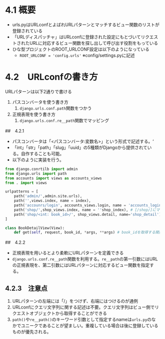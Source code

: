 # 4.1 概要
- urls.pyはURLconfとよばれURLパターンとマッチするビュー関数のリストが登録されている
- 「URLディスパッチャ」はURLconfに登録された設定にもとづいてリクエストされたURLに対応するビュー関数を探し出して呼び出す役割をもっている
- ひな型プロジェクトのROOT_URLCONF設定は以下のようになっている
  - `ROOT_URLCONF = 'config.urls'` ※config/settings.pyに記述

# 4.2　URLconfの書き方
URLパターンは以下2通りで書ける
1. パスコンバータを使う書き方
   1. `django.urls.conf.path`関数をつかう
2. 正規表現を使う書き方
   1. `django.urls.conf.re__path`関数でマッピング

##　4.2.1 
- パスコンバータは「<パスコンバータ:変数名>」という形式で記述する。‘
- 「int」「str」「path」「slug」「uuid」の5種類がDjangoから提供されている。自作することも可能。
- 以下のように実装を行う。
```python
from django.conrtilb import admin
from django.urls import path
from accounts import views as accounts_views
from . import views

urlpatterns = [
    path('admin/',admin.site.urls),
    path('',views.index, name = index),
    path('accounrs/login', accounts_views.login, name = 'accounts_login'),
    path('shop/',shop_views.index, name = ''shop_index), # [/shop/]にマッチするもの
    path('shop/<int: book_id>/', shop_views.detail, name='shop_detail'),# [/shop/1],[/shop/123]にマッチするもの
]

class BookDetailView(View):
    def get(self, request, book_id, *args, **args) # book_idを取得する関数のイメージ

```

##　4.2.2 
- 正規表現を用いるとより柔軟にURLパターンを定義できる
- `django.urls.conf.re__path`関数を利用する。`re__path`の第一引数にはURLの正規表現を、第二引数にはURLパターンに対応するビュー関数を指定する。

## 4.2.3　注意点
1. URLパターンの左端には「/」をつけず、右端にはつけるのが通例
2. URLconfにクエリ文字列に関する記述は不要。クエリ文字列はビュー側でリクエストオブジェクトから取得することができる
3. `path()`や`re__path()`のキーワード引数として指定するnameは`urls.py`のなかでユニークであることが望ましい。重複している場合は後に登録しているものが優先される。